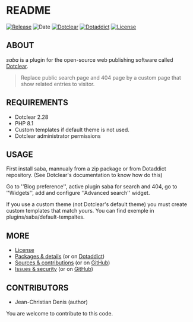 # README

[![Release](https://img.shields.io/badge/release-2023.10.20-a2cbe9.svg)](https://git.dotclear.watch/JcDenis/saba/releases)
![Date](https://img.shields.io/badge/date-2023.10.20-c44d58.svg)
[![Dotclear](https://img.shields.io/badge/dotclear-v2.28-137bbb.svg)](https://fr.dotclear.org/download)
[![Dotaddict](https://img.shields.io/badge/dotaddict-official-9ac123.svg)](https://plugins.dotaddict.org/dc2/details/saba)
[![License](https://img.shields.io/badge/license-GPL--2.0-ececec.svg)](https://git.dotclear.watch/JcDenis/saba/src/branch/master/LICENSE)

## ABOUT

_saba_ is a plugin for the open-source web publishing software called [Dotclear](https://www.dotclear.org).

> Replace public search page and 404 page by a custom page that 
show related entries to visitor.

## REQUIREMENTS

* Dotclear 2.28
* PHP 8.1
* Custom templates if default theme is not used.
* Dotclear administrator permissions

## USAGE

First install saba, mannualy from a zip package or from 
Dotaddict repository. (See Dotclear's documentation to know how do this)

Go to ''Blog preference'', active plugin saba for search and 404,
go to ''Widgets'', add and configure ''Advanced search'' widget.

If you use a custom theme (not Dotclear's default theme) 
you must create custom templates that match yours. 
You can find exemple in plugins/saba/default-tempaltes.

## MORE

* [License](https://git.dotclear.watch/JcDenis/saba/src/branch/master/LICENSE)
* [Packages & details](https://git.dotclear.watch/JcDenis/saba/releases) (or on [Dotaddict](https://plugins.dotaddict.org/dc2/details/saba))
* [Sources & contributions](https://git.dotclear.watch/JcDenis/saba) (or on [GitHub](https://github.com/JcDenis/saba))
* [Issues & security](https://git.dotclear.watch/JcDenis/saba/issues) (or on [GitHub](https://github.com/JcDenis/saba/issues))

## CONTRIBUTORS

* Jean-Christian Denis (author)

You are welcome to contribute to this code.
